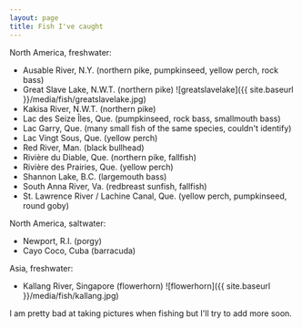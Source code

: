 ```yaml
---
layout: page
title: Fish I've caught
---
```


North America, freshwater:

+ Ausable River, N.Y. (northern pike, pumpkinseed, yellow perch, rock bass)
+ Great Slave Lake, N.W.T. (northern pike)
![greatslavelake]({{ site.baseurl }}/media/fish/greatslavelake.jpg)
+ Kakisa River, N.W.T. (northern pike)
+ Lac des Seize Îles, Que. (pumpkinseed, rock bass, smallmouth bass)
+ Lac Garry, Que. (many small fish of the same species, couldn't identify)
+ Lac Vingt Sous, Que. (yellow perch)
+ Red River, Man. (black bullhead)
+ Rivière du Diable, Que. (northern pike, fallfish)
+ Rivière des Prairies, Que. (yellow perch)
+ Shannon Lake, B.C. (largemouth bass)
+ South Anna River, Va. (redbreast sunfish, fallfish)
+ St. Lawrence River / Lachine Canal, Que. (yellow perch, pumpkinseed, round goby)

North America, saltwater:

+ Newport, R.I. (porgy)
+ Cayo Coco, Cuba (barracuda)

Asia, freshwater:

+ Kallang River, Singapore (flowerhorn)
![flowerhorn]({{ site.baseurl }}/media/fish/kallang.jpg)

I am pretty bad at taking pictures when fishing but I'll try to add more soon.
